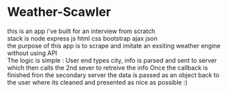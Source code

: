 # Weather-Scawler 
this is an app i've built for an interview from scratch <br>
stack is node express js html css bootstrap ajax json <br>
the purpose of this app is to scrape and imitate an exsiting weather engine without using API <br>
The logic is simple : User end types city, info is parsed and sent to server which then calls the 2nd sever to retreive the info
Once the callback is finished fron the secondary server the data is passed as an object back to the user where its cleaned and presented
as nice as possible :)
